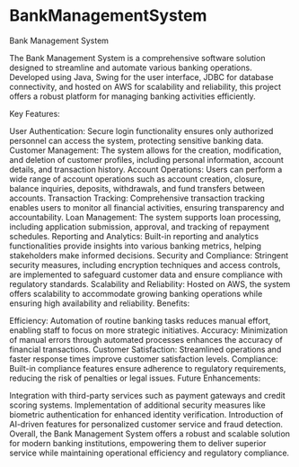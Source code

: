 # BankManagementSystem
Bank Management System

The Bank Management System is a comprehensive software solution designed to streamline and automate various banking operations. Developed using Java, Swing for the user interface, JDBC for database connectivity, and hosted on AWS for scalability and reliability, this project offers a robust platform for managing banking activities efficiently.

Key Features:

User Authentication: Secure login functionality ensures only authorized personnel can access the system, protecting sensitive banking data.
Customer Management: The system allows for the creation, modification, and deletion of customer profiles, including personal information, account details, and transaction history.
Account Operations: Users can perform a wide range of account operations such as account creation, closure, balance inquiries, deposits, withdrawals, and fund transfers between accounts.
Transaction Tracking: Comprehensive transaction tracking enables users to monitor all financial activities, ensuring transparency and accountability.
Loan Management: The system supports loan processing, including application submission, approval, and tracking of repayment schedules.
Reporting and Analytics: Built-in reporting and analytics functionalities provide insights into various banking metrics, helping stakeholders make informed decisions.
Security and Compliance: Stringent security measures, including encryption techniques and access controls, are implemented to safeguard customer data and ensure compliance with regulatory standards.
Scalability and Reliability: Hosted on AWS, the system offers scalability to accommodate growing banking operations while ensuring high availability and reliability.
Benefits:

Efficiency: Automation of routine banking tasks reduces manual effort, enabling staff to focus on more strategic initiatives.
Accuracy: Minimization of manual errors through automated processes enhances the accuracy of financial transactions.
Customer Satisfaction: Streamlined operations and faster response times improve customer satisfaction levels.
Compliance: Built-in compliance features ensure adherence to regulatory requirements, reducing the risk of penalties or legal issues.
Future Enhancements:

Integration with third-party services such as payment gateways and credit scoring systems.
Implementation of additional security measures like biometric authentication for enhanced identity verification.
Introduction of AI-driven features for personalized customer service and fraud detection.
Overall, the Bank Management System offers a robust and scalable solution for modern banking institutions, empowering them to deliver superior service while maintaining operational efficiency and regulatory compliance.
